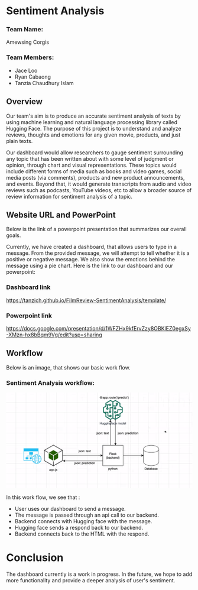 # Sentiment Analysis 
### Team Name:
Amewsing Corgis

### Team Members:
- Jace Loo
- Ryan Cabaong
- Tanzia Chaudhury Islam

## Overview
Our team's aim is to produce an accurate sentiment analysis of texts by using machine learning and natural language processing library called Hugging Face. The purpose of this project is to understand and analyze reviews, thoughts and emotions for any given movie, products, and just plain texts.

Our dashboard would allow researchers to gauge sentiment surrounding any topic that has been written about with some level of judgment or opinion, through chart and visual representations. These topics would include different forms of media such as books and video games, social media posts (via comments), products and new product announcements, and events. Beyond that, it would generate transcripts from audio and video reviews such as podcasts, YouTube videos, etc to allow a broader source of review information for sentiment analysis of a topic.

## Website URL and PowerPoint
Below is the link of a powerpoint presentation that summarizes our overall goals. 

Currently, we have created a dashboard, that allows users to type in a message. From the provided message, we will attempt to tell whether it is a positive or negative message. We also show the emotions behind the message using a pie chart. Here is the link to our dashboard and our powerpoint: 

### Dashboard link
https://tanzich.github.io/FilmReview-SentimentAnalysis/template/

### Powerpoint link
https://docs.google.com/presentation/d/1WFZHx9kfErvZzy8OBKlEZ0egxSy-XMzn-hx8bBqm9Vg/edit?usp=sharing

## Workflow
Below is an image, that shows our basic work flow. 

### Sentiment Analysis workflow:
![workflow](img/workFlow.png)

In this work flow, we see that :
- User uses our dashboard to send a message.
- The message is passed through an api call to our backend.
- Backend connects with Hugging face with the message.
- Hugging face sends a respond back to our backend.
- Backend connects back to the HTML with the respond. 

# Conclusion
The dashboard currently is a work in progress. In the future, we hope to add more functionality and provide a deeper analysis of user's sentiment. 



